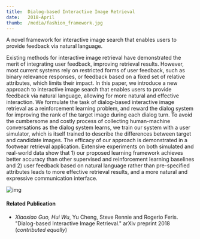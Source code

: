 ```yaml
---
title:  Dialog-based Interactive Image Retrieval
date:   2018-April 
thumb:  /media/fashion_framework.jpg
---
```

A novel framework for interactive image search that enables users
to provide feedback via natural language.

<!--more-->

Existing methods for interactive image retrieval have demonstrated the merit of integrating
user feedback, improving retrieval results. However, most current systems
rely on restricted forms of user feedback, such as binary relevance responses, or
feedback based on a fixed set of relative attributes, which limits their impact. In this
paper, we introduce a new approach to interactive image search that enables users
to provide feedback via natural language, allowing for more natural and effective
interaction. We formulate the task of dialog-based interactive image retrieval as a
reinforcement learning problem, and reward the dialog system for improving the
rank of the target image during each dialog turn. To avoid the cumbersome and
costly process of collecting human-machine conversations as the dialog system
learns, we train our system with a user simulator, which is itself trained to describe
the differences between target and candidate images. The efficacy of our approach
is demonstrated in a footwear retrieval application. Extensive experiments on
both simulated and real-world data show that 1) our proposed learning framework
achieves better accuracy than other supervised and reinforcement learning baselines
and 2) user feedback based on natural language rather than pre-specified
attributes leads to more effective retrieval results, and a more natural and expressive communication interface.

<img alt="img" src="{{site.baseurl}}/media/feedback.jpg">

#### Related Publication

* <i>Xiaoxiao Guo, Hui Wu</i>, Yu Cheng, Steve Rennie and Rogerio Feris. "Dialog-based Interactive Image Retrieval." arXiv preprint 2018 (<i>contributed equally</i>)

